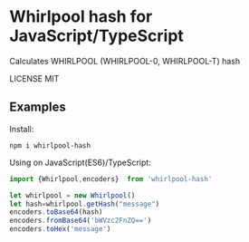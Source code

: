 # Whirlpool hash for JavaScript/TypeScript
Calculates WHIRLPOOL (WHIRLPOOL-0, WHIRLPOOL-T) hash

LICENSE MIT

## Examples

Install:
```npm
npm i whirlpool-hash
```


Using on JavaScript(ES6)/TypeScript:
```typescript
import {Whirlpool,encoders}  from 'whirlpool-hash'

let whirlpool = new Whirlpool()
let hash=whirlpool.getHash("message")
encoders.toBase64(hash)
encoders.fromBase64('bWVzc2FnZQ==')
encoders.toHex('message')
```

